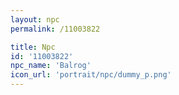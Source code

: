 ```yaml
---
layout: npc
permalink: /11003822

title: Npc
id: '11003822'
npc_name: 'Balrog'
icon_url: 'portrait/npc/dummy_p.png'
---
```

